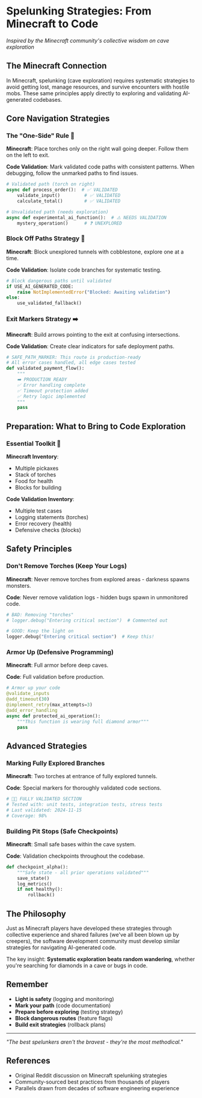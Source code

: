 # Spelunking Strategies: From Minecraft to Code

*Inspired by the Minecraft community's collective wisdom on cave exploration*

## The Minecraft Connection

In Minecraft, spelunking (cave exploration) requires systematic strategies to avoid getting lost, manage resources, and survive encounters with hostile mobs. These same principles apply directly to exploring and validating AI-generated codebases.

## Core Navigation Strategies

### The "One-Side" Rule 🔦
**Minecraft**: Place torches only on the right wall going deeper. Follow them on the left to exit.

**Code Validation**: Mark validated code paths with consistent patterns. When debugging, follow the unmarked paths to find issues.

```python
# Validated path (torch on right)
async def process_order():  # ✅ VALIDATED
    validate_input()         # ✅ VALIDATED
    calculate_total()        # ✅ VALIDATED

# Unvalidated path (needs exploration)
async def experimental_ai_function():  # ⚠️ NEEDS VALIDATION
    mystery_operation()      # ❓ UNEXPLORED
```

### Block Off Paths Strategy 🚧
**Minecraft**: Block unexplored tunnels with cobblestone, explore one at a time.

**Code Validation**: Isolate code branches for systematic testing.

```python
# Block dangerous paths until validated
if USE_AI_GENERATED_CODE:
    raise NotImplementedError("Blocked: Awaiting validation")
else:
    use_validated_fallback()
```

### Exit Markers Strategy ➡️
**Minecraft**: Build arrows pointing to the exit at confusing intersections.

**Code Validation**: Create clear indicators for safe deployment paths.

```python
# SAFE_PATH_MARKER: This route is production-ready
# All error cases handled, all edge cases tested
def validated_payment_flow():
    """
    ➡️ PRODUCTION READY
    ✅ Error handling complete
    ✅ Timeout protection added
    ✅ Retry logic implemented
    """
    pass
```

## Preparation: What to Bring to Code Exploration

### Essential Toolkit 🎒

**Minecraft Inventory**:
- Multiple pickaxes
- Stack of torches
- Food for health
- Blocks for building

**Code Validation Inventory**:
- Multiple test cases
- Logging statements (torches)
- Error recovery (health)
- Defensive checks (blocks)

## Safety Principles

### Don't Remove Torches (Keep Your Logs)
**Minecraft**: Never remove torches from explored areas - darkness spawns monsters.

**Code**: Never remove validation logs - hidden bugs spawn in unmonitored code.

```python
# BAD: Removing "torches"
# logger.debug("Entering critical section")  # Commented out

# GOOD: Keep the light on
logger.debug("Entering critical section")  # Keep this!
```

### Armor Up (Defensive Programming)
**Minecraft**: Full armor before deep caves.

**Code**: Full validation before production.

```python
# Armor up your code
@validate_inputs
@add_timeout(30)
@implement_retry(max_attempts=3)
@add_error_handling
async def protected_ai_operation():
    """This function is wearing full diamond armor"""
    pass
```

## Advanced Strategies

### Marking Fully Explored Branches
**Minecraft**: Two torches at entrance of fully explored tunnels.

**Code**: Special markers for thoroughly validated code sections.

```python
# 🔦🔦 FULLY VALIDATED SECTION
# Tested with: unit tests, integration tests, stress tests
# Last validated: 2024-11-15
# Coverage: 98%
```

### Building Pit Stops (Safe Checkpoints)
**Minecraft**: Small safe bases within the cave system.

**Code**: Validation checkpoints throughout the codebase.

```python
def checkpoint_alpha():
    """Safe state - all prior operations validated"""
    save_state()
    log_metrics()
    if not healthy():
        rollback()
```

## The Philosophy

Just as Minecraft players have developed these strategies through collective experience and shared failures (we've all been blown up by creepers), the software development community must develop similar strategies for navigating AI-generated code.

The key insight: **Systematic exploration beats random wandering**, whether you're searching for diamonds in a cave or bugs in code.

## Remember

- **Light is safety** (logging and monitoring)
- **Mark your path** (code documentation)
- **Prepare before exploring** (testing strategy)
- **Block dangerous routes** (feature flags)
- **Build exit strategies** (rollback plans)

---

*"The best spelunkers aren't the bravest - they're the most methodical."*

## References

- Original Reddit discussion on Minecraft spelunking strategies
- Community-sourced best practices from thousands of players
- Parallels drawn from decades of software engineering experience